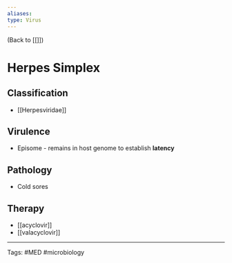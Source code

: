 ```yaml
---
aliases: 
type: Virus
---
```


(Back to [[]])

# Herpes Simplex

## Classification
- [[Herpesviridae]]
## Virulence
- Episome - remains in host genome to establish **latency**
## Pathology
- Cold sores
## Therapy
- [[acyclovir]]
- [[valacyclovir]]

---
Tags: #MED #microbiology 